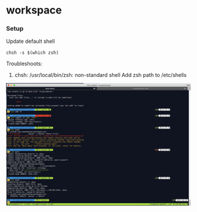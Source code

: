 # workspace

### Setup
Update default shell
```
chsh -s $(which zsh)
```

Troubleshoots:
1. chsh: /usr/local/bin/zsh: non-standard shell
Add zsh path to /etc/shells

![iTerm2 screenshot](/images/iTerm2_sc.png)
